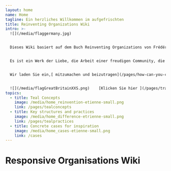```yaml
---
layout: home
name: Home
tagline: Ein herzliches Willkommen im aufgefrischten
title: Reinventing Organizations Wiki
intro: >-
  ![](/media/flaggermany.jpg)


  Dieses Wiki basiert auf dem Buch Reinventing Organizations von Frédéric Laloux. Es soll in erster Linie als praktischer Leitfaden für Führungskräfte dienen, die ihre Organisation neu erfinden und auf der Suche nach Inspiration sind, um bestimmte Managementpraktiken in ihrer Organisation zu verbessern.


  Es ist ein Werk der Liebe, die Arbeit einer freudigen Community, die sich dafür einsetzt, dass seelenvolle Organisationen überall zum Leben erweckt werden. Wir laden euch ein,[ sich uns anzuschließen und beizutragen](/pages/how-can-you-contribute), um Cases und Erkenntnisse zu diesem Wiki hinzuzufügen.


  Wir laden Sie ein,[ mitzumachen und beizutragen](/pages/how-can-you-contribute), um Cases und Erkenntnisse zu diesem Wiki hinzuzufügen.


  ![](/media/flagGreatBritainXXS.png)    [Klicken Sie hier ](/pages/translations), um auf Übersetzungen dieses Wikis zuzugreifen (Englisch, Ungarisch, Chinesisch und Spanisch sind heute verfügbar - Polnisch, Russisch, Französisch, Italienisch und Türkisch sind in Arbeit)
topics:
  - title: Teal Concepts
    image: /media/home_reinvention-etienne-small.png
    link: /pages/tealconcepts
  - title: Key structures and practices
    image: /media/home_difference-etrienne-small.png
    link: /pages/tealpractices
  - title: Concrete cases for inspiration
    image: /media/home_cases-etienne-small.png
    link: /cases
---
```


# Responsive Organisations Wiki
